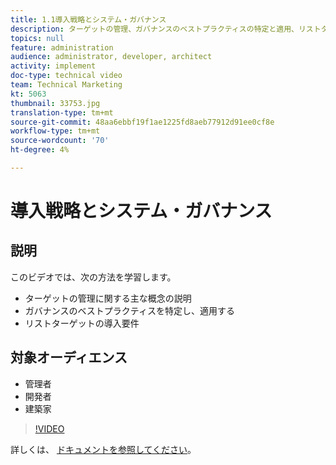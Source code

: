 ```yaml
---
title: 1.1導入戦略とシステム・ガバナンス
description: ターゲットの管理、ガバナンスのベストプラクティスの特定と適用、リストターゲットの導入要件に関する主な概念の説明
topics: null
feature: administration
audience: administrator, developer, architect
activity: implement
doc-type: technical video
team: Technical Marketing
kt: 5063
thumbnail: 33753.jpg
translation-type: tm+mt
source-git-commit: 48aa6ebbf19f1ae1225fd8aeb77912d91ee0cf8e
workflow-type: tm+mt
source-wordcount: '70'
ht-degree: 4%

---
```



# 導入戦略とシステム・ガバナンス

## 説明

このビデオでは、次の方法を学習します。

* ターゲットの管理に関する主な概念の説明
* ガバナンスのベストプラクティスを特定し、適用する
* リストターゲットの導入要件

## 対象オーディエンス

* 管理者
* 開発者
* 建築家

>[!VIDEO](https://video.tv.adobe.com/v/33753/?quality=12)

詳しくは、 [ドキュメントを参照してください](https://docs.adobe.com/content/help/en/target/using/administer/administrating-target.html)。
